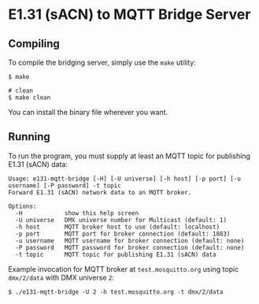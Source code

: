 # E1.31 (sACN) to MQTT Bridge Server

## Compiling

To compile the bridging server, simply use the `make` utility:

```shell
$ make

# clean
$ make clean
```

You can install the binary file wherever you want.

## Running

To run the program, you must supply at least an MQTT topic for publishing E1.31 (sACN) data:

```
Usage: e131-mqtt-bridge [-H] [-U universe] [-h host] [-p port] [-u username] [-P password] -t topic
Forward E1.31 (sACN) network data to an MQTT broker.

Options:
  -H            show this help screen
  -U universe   DMX universe number for Multicast (default: 1)
  -h host       MQTT broker host to use (default: localhost)
  -p port       MQTT port for broker connection (default: 1883)
  -u username   MQTT username for broker connection (default: none)
  -P password   MQTT password for broker connection (default: none)
  -t topic      MQTT topic for publishing E1.31 (sACN) data
```

Example invocation for MQTT broker at `test.mosquitto.org` using topic `dmx/2/data` with DMX universe `2`:

```shell
$ ./e131-mqtt-bridge -U 2 -h test.mosquitto.org -t dmx/2/data
```
